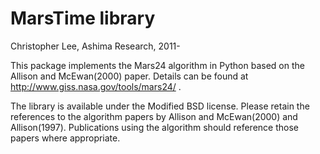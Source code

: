 # MarsTime library

Christopher Lee, Ashima Research, 2011-


This package implements the Mars24 algorithm in Python based on the Allison and McEwan(2000) paper. Details can be found at http://www.giss.nasa.gov/tools/mars24/ .

The library is available under the Modified BSD license. Please retain the references to the algorithm papers by Allison and McEwan(2000) and Allison(1997). Publications using the algorithm should reference those papers where appropriate.

